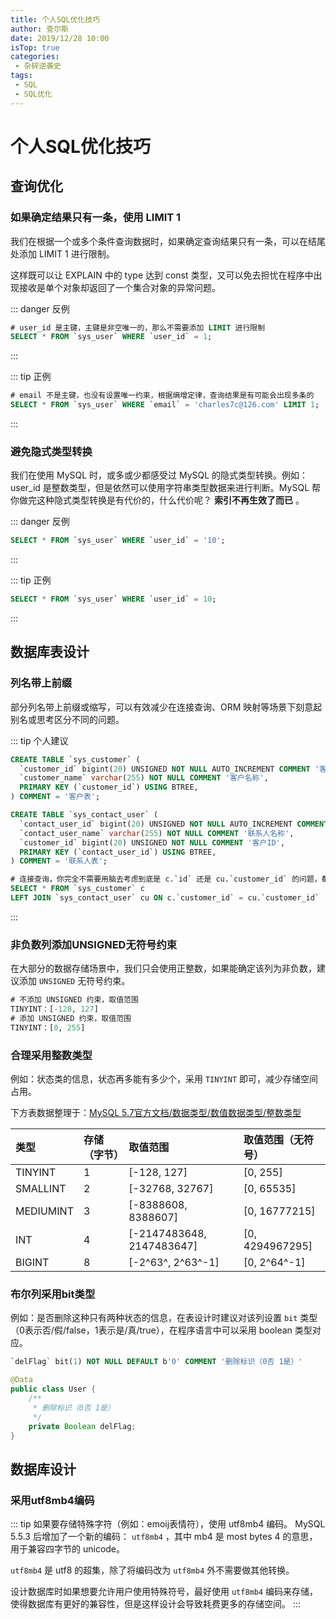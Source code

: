 ```yaml
---
title: 个人SQL优化技巧
author: 查尔斯
date: 2019/12/28 10:00
isTop: true
categories:
 - 杂碎逆袭史
tags:
 - SQL
 - SQL优化
---
```


# 个人SQL优化技巧 <Badge text="持续更新" type="warning" />

<!-- more -->

## 查询优化

### 如果确定结果只有一条，使用 LIMIT 1 <Badge text="建议" />

我们在根据一个或多个条件查询数据时，如果确定查询结果只有一条，可以在结尾处添加 LIMIT 1 进行限制。

这样既可以让 EXPLAIN 中的 type 达到 const 类型，又可以免去担忧在程序中出现接收是单个对象却返回了一个集合对象的异常问题。

::: danger 反例
```sql
# user_id 是主键，主键是非空唯一的，那么不需要添加 LIMIT 进行限制
SELECT * FROM `sys_user` WHERE `user_id` = 1;
```
:::

::: tip 正例
```sql
# email 不是主键，也没有设置唯一约束，根据熵增定律，查询结果是有可能会出现多条的
SELECT * FROM `sys_user` WHERE `email` = 'charles7c@126.com' LIMIT 1;
```
:::

### 避免隐式类型转换 <Badge text="强制" type="error" />

我们在使用 MySQL 时，或多或少都感受过 MySQL 的隐式类型转换。例如：user_id 是整数类型，但是依然可以使用字符串类型数据来进行判断。MySQL 帮你做完这种隐式类型转换是有代价的，什么代价呢？ **索引不再生效了而已** 。

::: danger 反例
```sql
SELECT * FROM `sys_user` WHERE `user_id` = '10';
```
:::

::: tip 正例
```sql
SELECT * FROM `sys_user` WHERE `user_id` = 10;
```
:::

## 数据库表设计

### 列名带上前缀 <Badge text="建议" />

部分列名带上前缀或缩写，可以有效减少在连接查询、ORM 映射等场景下刻意起别名或思考区分不同的问题。

::: tip 个人建议
```sql
CREATE TABLE `sys_customer` (
  `customer_id` bigint(20) UNSIGNED NOT NULL AUTO_INCREMENT COMMENT '客户ID',
  `customer_name` varchar(255) NOT NULL COMMENT '客户名称',
  PRIMARY KEY (`customer_id`) USING BTREE,
) COMMENT = '客户表';

CREATE TABLE `sys_contact_user` (
  `contact_user_id` bigint(20) UNSIGNED NOT NULL AUTO_INCREMENT COMMENT '联系人ID',
  `contact_user_name` varchar(255) NOT NULL COMMENT '联系人名称',
  `customer_id` bigint(20) UNSIGNED NOT NULL COMMENT '客户ID',
  PRIMARY KEY (`contact_user_id`) USING BTREE,
) COMMENT = '联系人表';

# 连接查询，你完全不需要用脑去考虑到底是 c.`id` 还是 cu.`customer_id` 的问题，都是 `customer_id`
SELECT * FROM `sys_customer` c 
LEFT JOIN `sys_contact_user` cu ON c.`customer_id` = cu.`customer_id`

```
:::

### 非负数列添加UNSIGNED无符号约束 <Badge text="建议" />

在大部分的数据存储场景中，我们只会使用正整数，如果能确定该列为非负数，建议添加 `UNSIGNED` 无符号约束。

```sql
# 不添加 UNSIGNED 约束，取值范围
TINYINT：[-128, 127]
# 添加 UNSIGNED 约束，取值范围
TINYINT：[0, 255]
```

### 合理采用整数类型 <Badge text="建议" />

例如：状态类的信息，状态再多能有多少个，采用 `TINYINT` 即可，减少存储空间占用。

下方表数据整理于：[MySQL 5.7官方文档/数据类型/数值数据类型/整数类型](https://dev.mysql.com/doc/refman/5.7/en/integer-types.html)

| 类型      | 存储（字节） | 取值范围                  | 取值范围（无符号） |
| :-------- | :----------- | :------------------------ | :----------------- |
| TINYINT   | 1            | [-128, 127]               | [0, 255]           |
| SMALLINT  | 2            | [-32768, 32767]           | [0, 65535]         |
| MEDIUMINT | 3            | [-8388608, 8388607]       | [0, 16777215]      |
| INT       | 4            | [-2147483648, 2147483647] | [0, 4294967295]    |
| BIGINT    | 8            | [-2^63^, 2^63^-1]         | [0, 2^64^-1]       |

### 布尔列采用bit类型 <Badge text="建议" />

例如：是否删除这种只有两种状态的信息，在表设计时建议对该列设置 `bit` 类型（0表示否/假/false，1表示是/真/true），在程序语言中可以采用 boolean 类型对应。

```sql
`delFlag` bit(1) NOT NULL DEFAULT b'0' COMMENT '删除标识（0否 1是）'
```

```java
@Data
public class User {
    /**
     * 删除标识（0否 1是）
     */
    private Boolean delFlag;
}
```

## 数据库设计

### 采用utf8mb4编码 <Badge text="建议" />

::: tip 如果要存储特殊字符（例如：emoij表情符），使用 utf8mb4 编码。
MySQL 5.5.3 后增加了一个新的编码： `utf8mb4` ，其中 mb4 是 most bytes 4 的意思，用于兼容四字节的 unicode。  

`utf8mb4` 是 utf8 的超集，除了将编码改为 `utf8mb4` 外不需要做其他转换。  

设计数据库时如果想要允许用户使用特殊符号，最好使用 `utf8mb4` 编码来存储，使得数据库有更好的兼容性，但是这样设计会导致耗费更多的存储空间。
:::



